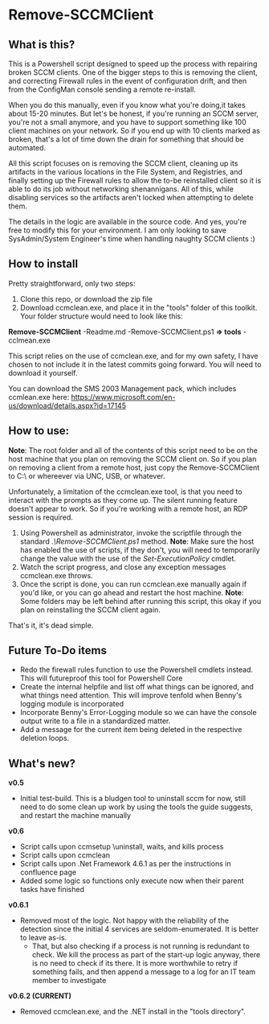 # Remove-SCCMClient

## What is this?
This is a Powershell script designed to speed up the process with repairing broken SCCM clients. One of the bigger steps to this is removing the client, and correcting Firewall rules in the event of configuration drift, and then from the ConfigMan console sending a remote re-install.

When you do this manually, even if you know what you're doing,it takes about 15-20 minutes. But let's be honest, if you're running an SCCM server, you're not a small anymore, and you have to support something like 100 client machines on your network. So if you end up with 10 clients marked as broken, that's a lot of time down the drain for something that should be automated.

All this script focuses on is removing the SCCM client, cleaning up its artifacts in the various locations in the File System, and Registries, and finally setting up the Firewall rules to allow the to-be reinstalled client so it is able to do its job without networking shenannigans. All of this, while disabling services so the artifacts aren't locked when attempting to delete them.

The details in the logic are available in the source code. And yes, you're free to modify this for your environment. I am only looking to save SysAdmin/System Engineer's time when handling naughty SCCM clients :)

## How to install
Pretty straightforward, only two steps:
1) Clone this repo, or download the zip file
2) Download ccmclean.exe, and place it in the "tools" folder of this toolkit. Your folder structure would need to look like this:

**Remove-SCCMClient**
-Readme.md
-Remove-SCCMClient.ps1
    **=> tools**
    -cclmean.exe

This script relies on the use of ccmclean.exe, and for my own safety, I have chosen to not include it in the latest commits going forward. You will need to download it yourself.

You can download the SMS 2003 Management pack, which includes
ccmlean.exe here: https://www.microsoft.com/en-us/download/details.aspx?id=17145

## How to use:
**Note**: The root folder and all of the contents of this script need to be on the host machine that you plan on removing the SCCM client on. So if you plan on removing a client from a remote host, just copy the Remove-SCCMClient to C:\ or whereever via UNC, USB, or whatever.

Unfortunately, a limitation of the ccmclean.exe tool, is that you need to interact with the prompts as they come up. The silent running feature doesn't appear to work. So if you're working with a remote host, an RDP session is required.

1) Using Powershell as administrator, invoke the scriptfile through the standard *.\Remove-SCCMClient.ps1* method.
**Note**: Make sure the host has enabled the use of scripts, if they don't, you will need to temporarily change the value with the use of the *Set-ExecutionPolicy* cmdlet.
2) Watch the script progress, and close any exception messages ccmclean.exe throws.
3) Once the script is done, you can run ccmclean.exe manually again if you'd like, or you can go ahead and restart the host machine.
**Note**: Some folders may be left behind after running this script, this okay if you plan on reinstalling the SCCM client again.

That's it, it's dead simple.

## Future To-Do items
- Redo the firewall rules function to use the Powershell cmdlets instead. This will futureproof this tool for Powershell Core
- Create the internal helpfile and list off what things can be ignored, and what things need attention. This will improve tenfold when Benny's logging module is incorporated
- Incorporate Benny's Error-Logging module so we can have the console output write to a file in a standardized matter.
- Add a message for the current item being deleted in the respective deletion loops.

## What's new?

**v0.5**
- Initial test-build. This is a bludgen tool to uninstall sccm for now, still need to do some clean up work by using the tools the guide suggests, and restart the machine manually

**v0.6**
- Script calls upon ccmsetup \uninstall, waits, and kills process
- Script calls upon ccmclean
- Script calls upon .Net Framework 4.6.1 as per the instructions in confluence page
- Added some logic so functions only execute now when their parent tasks have finished

**v0.6.1**
- Removed most of the logic. Not happy with the reliability of the detection since the initial 4 services are seldom-enumerated. It is better to leave as-is.
    - That, but also checking if a process is not running is redundant to check. We kill the process as part of the start-up logic anyway, there is no need to check if its there. It is more worthwhile to retry if something fails, and then append a message to a log for an IT team member to investigate

**v0.6.2 (CURRENT)**
- Removed ccmclean.exe, and the .NET install in the "tools directory".